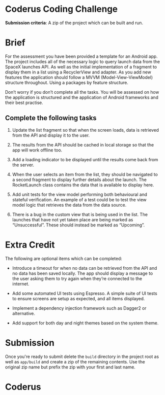 # Coderus Coding Challenge

**Submission criteria**: A zip of the project which can be built and run.

# Brief

For the assessment you have been provided a template for an Android app. The project includes all
of the necessary logic to query launch data from the SpaceX launches API. As well as the initial implementation of a fragment to display them in a list using a RecyclerView and adapter.
As you add new features the application should follow a MVVM (Model-View-ViewModel) structure throughout. Using a packages by feature structure.

Don’t worry if you don’t complete all the tasks. You will be assessed on how the application is structured and the application of Android frameworks and their best practise.

## Complete the following tasks

1. Update the list fragment so that when the screen loads, data is retrieved from the API and display it to the user.

2. The results from the API should be cached in local storage so that the app will work offline too.

3. Add a loading indicator to be displayed until the results come back from the server.

4. When the user selects an item from the list, they should be navigated to a second fragment 
to display further details about the launch. The RocketLaunch class contains the data that is
available to display here.

5. Add unit tests for the view model performing both behavioural and stateful verification. An example of a test
could be to test the view model logic that retrieves the data from the data source.

6. There is a bug in the custom view that is being used in the list. The launches that have not
yet taken place are being marked as “Unsuccessful”. These should instead be marked as “Upcoming”.

# Extra Credit
The following are optional items which can be completed:

* Introduce a timeout for when no data can be retrieved from the API and no data has been
saved locally. The app should display a message to the user asking them to try again when
they’re connected to the internet.
 
* Add some automated UI tests using Espresso. A simple suite of UI tests to ensure screens are
setup as expected, and all items displayed.

* Implement a dependency injection framework such as Dagger2 or alternative.

* Add support for both day and night themes based on the system theme. 

# Submission
Once you're ready to submit delete the `build` directory in the project root as well as `app/build`
and create a zip of the remaining contents. Use the original zip name but prefix the zip with your first and last name.
# Coderus
